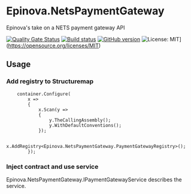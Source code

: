 # Epinova.NetsPaymentGateway
Epinova's take on a NETS payment gateway API

[![Quality Gate Status](https://sonarcloud.io/api/project_badges/measure?project=Epinova.NetsPaymentGateway&metric=alert_status)](https://sonarcloud.io/dashboard?id=Epinova.NetsPaymentGateway)
[![Build status](https://ci.appveyor.com/api/projects/status/yosbiosrtgf2y317/branch/master?svg=true)](https://ci.appveyor.com/project/Epinova_AppVeyor_Team/epinova-netspaymentgateway/branch/master)
[![GitHub version](https://badge.fury.io/gh/Epinova%2FEpinova.NetsPaymentGateway.svg)](https://github.com/Epinova/Epinova.NetsPaymentGateway)
![License: MIT](https://img.shields.io/badge/License-MIT-yellow.svg)](https://opensource.org/licenses/MIT)

## Usage
### Add registry to Structuremap

```
    container.Configure(
        x =>
        {
            x.Scan(y =>
            {
                y.TheCallingAssembly();
                y.WithDefaultConventions();
            });

            x.AddRegistry<Epinova.NetsPaymentGateway.PaymentGatewayRegistry>();
        });
```

### Inject contract and use service

Epinova.NetsPaymentGateway.IPaymentGatewayService describes the service. 